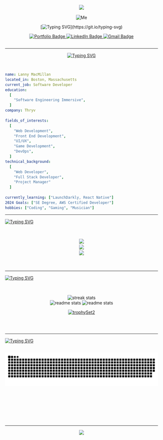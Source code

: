 <p align="center">
  <img src="https://capsule-render.vercel.app/api?type=waving&color=gradient&text=Hello!&height=100&section=header"/>
</p>

<div id="header" align="center">
  
![Me](https://github.com/user-attachments/assets/14085aa8-7b98-47bb-beae-a88bfe395b7d)

[![Typing SVG](https://readme-typing-svg.herokuapp.com?font=DM+Sans&weight=800&size=40&duration=4000&pause=500&color=00DDFF&center=true&vCenter=true&width=1000&lines=Hi+There!;Im+Lanny+MacMillan;Software+Developer;Game+Developer;Lets+create+something+together!)](https://git.io/typing-svg)

  <!-- social badges -->
  <div id="badges">
    <a href="https://develop.d341ahk13w5309.amplifyapp.com/">
      <img src="https://img.shields.io/badge/Portfolio-255E63?style=for-the-badge&logo=About.me&logoColor=white" alt="Portfolio Badge" target="_blank" rel="noopener noreferrer"/>
    </a>
    <a href="https://www.linkedin.com/in/lanny-macmillan/">
      <img src="https://img.shields.io/badge/LinkedIn-blue?style=for-the-badge&logo=linkedin&logoColor=white" alt="LinkedIn Badge"/>
    </a>
    <a href=""mailto:lanny.macmillan.dev@gmail.com">
      <img src="https://img.shields.io/badge/Gmail-D14836?style=for-the-badge&logo=gmail&logoColor=white" alt="Gmail Badge"/>
    </a>
  </div>
  
  <!-- profile views -->
  <img src="https://komarev.com/ghpvc/?username=Lanny-MacMillan&style=flat-square&color=blue" alt=""/>
  
  <!-- Hello World -->
  <div align="center">
  
  </div>
  

---

[![Typing SVG](https://readme-typing-svg.herokuapp.com?font=DM+Sans&weight=800&size=30&duration=10&pause=500&color=00DDFF&center=true&vCenter=true&repeat=false&width=1000&lines=About+Me)](https://git.io/typing-svg)

</div>
<br/>

```yaml
name: Lanny MacMillan
located_in: Boston, Massachusetts
current_job: Software Developer
education:
  [
    "Software Engineering Immersive",
  ]
company: Thryv

fields_of_interests:
  [
    "Web Development",
    "Front End Development",
    "UI/UX",
    "Game Development",
    "DevOps",
  ]
technical_background:
  [
    "Web Developer",
    "Full Stack Developer",
    "Project Manager"
  ]
  
currently_learning: ["LaunchDarkly, React Native"]
2024 Goals: ["SE Degree, AWS Certified Developer"]
hobbies: ["Coding", "Gaming", "Musician"]
```

---

[![Typing SVG](https://readme-typing-svg.herokuapp.com?font=DM+Sans&weight=800&size=30&duration=10&pause=500&color=00DDFF&center=true&vCenter=true&repeat=false&width=1000&lines=Languages+and+Tools)](https://git.io/typing-svg)

<br/>
<br/>
<div align="center">
  
  <img src="https://skillicons.dev/icons?i=html,css,javascript,nodejs,python,c#,typescript" />
  <br/>
  <img src="https://skillicons.dev/icons?i=react,nextjs,unity,express,mongodb,redux" />
  <br/>
  <img src="https://skillicons.dev/icons?i=tailwind,bootstrap,mui,github,git,postman,vscode,figma,notion" />
</div>
<br/>
<br/>

---

[![Typing SVG](https://readme-typing-svg.herokuapp.com?font=DM+Sans&weight=800&size=30&duration=10&pause=500&color=00DDFF&center=true&vCenter=true&repeat=false&width=1000&lines=My+Stats)](https://git.io/typing-svg)

<br/>
<br>
<div align="center">
  <!-- Streak style generator: https://github-readme-streak-stats.herokuapp.com/demo/ -->
  <img width=700 src="https://github-readme-streak-stats.herokuapp.com?user=Lanny-MacMillan&theme=travelers-theme&card_width=700&border_radius=10" alt="streak stats"/>
</div>
<div align="center">
  <img width=390 src="https://github-readme-stats-salesp07.vercel.app/api?username=Lanny-MacMillan&count_private=true&show_icons=true&theme=react&rank_icon=github&border_radius=10" alt="readme stats" />
  <img width=295 src="https://github-readme-stats.vercel.app/api/top-langs/?username=Lanny-MacMillan&hide=HTML&layout=compact&theme=react&border_radius=10" alt="readme stats" />
  
  [![trophySet2](https://github-profile-trophy.vercel.app/?username=lanny-macmillan&no-bg=true&column=-1&theme=darkhub&title=-Issues,-Reviews,-Experience)](https://github.com/lanny-macmillan/github-profile-trophy)
  
</div>
<br/>
<br/>

---

[![Typing SVG](https://readme-typing-svg.herokuapp.com?font=DM+Sans&weight=800&size=30&duration=10&pause=500&color=00DDFF&center=true&vCenter=true&repeat=false&width=1000&lines=My+Contributions+)](https://git.io/typing-svg)

<div align="center">
  <br>
  <picture>
    <source media="(prefers-color-scheme: dark)" srcset="https://raw.githubusercontent.com/platane/platane/output/github-contribution-grid-snake-dark.svg">
    <source media="(prefers-color-scheme: light)" srcset="https://raw.githubusercontent.com/platane/platane/output/github-contribution-grid-snake.svg">
    <img alt="github contribution grid snake animation" src="https://raw.githubusercontent.com/platane/platane/output/github-contribution-grid-snake.svg">
  </picture>

<!-- _generated with [Platane/snk](https://github.com/Platane/snk)_ -->

  <br/><br/><br/>
</div>
<br/>
<br/>

---

<p align="center">
  <img src="https://capsule-render.vercel.app/api?type=waving&color=gradient&height=100&section=footer"/>
</p>



<br/> 

